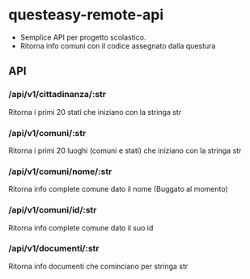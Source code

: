 # questeasy-remote-api

- Semplice API per progetto scolastico.
- Ritorna info comuni con il codice assegnato dalla questura

## API

### /api/v1/cittadinanza/:str
Ritorna i primi 20 stati che iniziano con la stringa str

### /api/v1/comuni/:str
Ritorna i primi 20 luoghi (comuni e stati) che iniziano con la stringa str

### /api/v1/comuni/nome/:str
Ritorna info complete comune dato il nome (Buggato al momento)

### /api/v1/comuni/id/:str
Ritorna info complete comune dato il suo id

### /api/v1/documenti/:str
Ritorna info documenti che cominciano per stringa str
